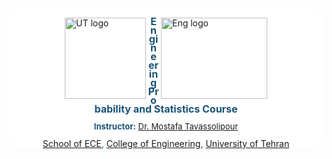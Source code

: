 <div style="direction:ltr;line-height:100%;background-color:white;border-radius: 25px;">
    <img src="https://upload.wikimedia.org/wikipedia/en/thumb/f/fd/University_of_Tehran_logo.svg/1200px-University_of_Tehran_logo.svg.png" alt="UT logo" width="130" height="130" align="left" style="padding-top: 15px; padding-left: 90px;">
    <img src="https://i.ibb.co/wLjqFkw/logo2.png" alt="Eng logo" width="170" height="130" align="right" style="padding-top: 15px; padding-right: 90px;">
    <div align="center" style="position: relative;">
      <font color=#1A5276 size = 5.7px>
      </font>
      <font color=#1A5276 size = 3px>
                <br>
                <b> Engineering Probability and Statistics Course</b>
                <br>
      </font>
      <font color=#1A5276 size = 2.9px>
                <br>
                <b>Instructor:</b> <a href="mailto:tavassolipour@ut.ac.ir" class="email-link">Dr. Mostafa Tavassolipour</a>
                <br>
      </font>
      </br>
      <font color=#1A5276>
              <a href="https://ece.ut.ac.ir/">School of ECE</a>, <a href="https://eng.ut.ac.ir/fa">College of Engineering</a>, <a href="https://ut.ac.ir/">University of Tehran
      </font>
    </div>
</div>
